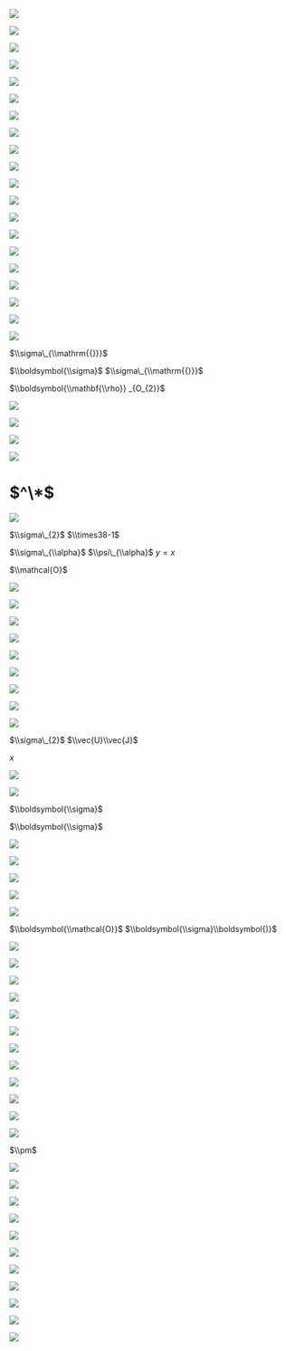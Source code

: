 ![](https://www.nta.go.jp/tmp/e5a51db9-745e-4ab0-8ae9-329668560113/images/7f70f7f80d59be773c352376dde3cb876ad9438e121cce4cca9b5a1a5e543f9a.jpg)

![](https://www.nta.go.jp/tmp/e5a51db9-745e-4ab0-8ae9-329668560113/images/65e9e25a0f6ad1b28df1faf2f89252c2a83a79885f002c5129dbc3c208291276.jpg)

![](https://www.nta.go.jp/tmp/e5a51db9-745e-4ab0-8ae9-329668560113/images/565c14a3acdac4e8e37c287ff1cb0ce407091755c8f85639318f17f580b5a724.jpg)

![](https://www.nta.go.jp/tmp/e5a51db9-745e-4ab0-8ae9-329668560113/images/545af68e6af980a791da29ac9d7f9e9797b07aabe3d8a4fb8167d967aa5f53d1.jpg)

![](https://www.nta.go.jp/tmp/e5a51db9-745e-4ab0-8ae9-329668560113/images/6d62049078f6f6ca141f0253466f712e1cf393c97317fc30df941e8456dcc4c5.jpg)

![](https://www.nta.go.jp/tmp/e5a51db9-745e-4ab0-8ae9-329668560113/images/fc14ab86d696777105f6037206199a98c273d11f163c2d3b58258d9704cb4d71.jpg)

![](https://www.nta.go.jp/tmp/e5a51db9-745e-4ab0-8ae9-329668560113/images/b8cb4cc14949ae2d9b1812e8c8b711e04cc5167ae77776c819ac04e6391e37da.jpg)

![](https://www.nta.go.jp/tmp/e5a51db9-745e-4ab0-8ae9-329668560113/images/ad4e6e9c88557b39e8bd52c09a8ccbb09510ba144812631660a2151bcaf8c181.jpg)

![](https://www.nta.go.jp/tmp/e5a51db9-745e-4ab0-8ae9-329668560113/images/764b52721e9317b638ab341990ca8ed2e02e6ae43727bdda5139cff68c1a6e3e.jpg)

![](https://www.nta.go.jp/tmp/e5a51db9-745e-4ab0-8ae9-329668560113/images/ce268cf07c41e0f9771f24e0ac4062fbdb884f424ba3fef058dc27c6ed3c5ea6.jpg)

![](https://www.nta.go.jp/tmp/e5a51db9-745e-4ab0-8ae9-329668560113/images/99f90cb09cf4543a7ec72fb21a2bd8ebbf8419b12a6bc84b2c8deb0970d69dca.jpg)

![](https://www.nta.go.jp/tmp/e5a51db9-745e-4ab0-8ae9-329668560113/images/864868eeaecebf1f5c01faaf0b9075ff79f79fd5c9f4e711e0d7427b35eb36bb.jpg)

![](https://www.nta.go.jp/tmp/e5a51db9-745e-4ab0-8ae9-329668560113/images/43423476a51117e4d895e4b0a9af61813f689aa7fc5f909918572b3a11b33f50.jpg)

![](https://www.nta.go.jp/tmp/e5a51db9-745e-4ab0-8ae9-329668560113/images/81c02e0064d4a2d9c533b3de6a043af67ed18524659a8d5cce79bc1b7a09f251.jpg)

![](https://www.nta.go.jp/tmp/e5a51db9-745e-4ab0-8ae9-329668560113/images/f8679ed850d64a3b27cfa6a852bf60ebe0a1af8a8dd71555f3c0c3a1f97e7564.jpg)

![](https://www.nta.go.jp/tmp/e5a51db9-745e-4ab0-8ae9-329668560113/images/a628d5f4e27429de314680a051c46ffd4a25ddf6f5cc4806b9a38c77a936ff89.jpg)

![](https://www.nta.go.jp/tmp/e5a51db9-745e-4ab0-8ae9-329668560113/images/165a4bdb852d05f40ea29146d6c39b2ebb7b28c247bb6e58aa0f620e6ba6b4cb.jpg)

![](https://www.nta.go.jp/tmp/e5a51db9-745e-4ab0-8ae9-329668560113/images/4764fbfa6e25a98b683af98712e1eba84ab15c2e4808c74a3d0386bcfec9dee0.jpg)

![](https://www.nta.go.jp/tmp/e5a51db9-745e-4ab0-8ae9-329668560113/images/a48bd1dfd1fe0402d2a75f444acffea7e3517e39befc29019abec5928060dc58.jpg)

![](https://www.nta.go.jp/tmp/e5a51db9-745e-4ab0-8ae9-329668560113/images/88099f3f2a057932d0174e6d8359decde6da077b13302364b7595810fa8a1c2f.jpg)

$\\sigma\_{\\mathrm{{}}}$

$\\boldsymbol{\\sigma}$ $\\sigma\_{\\mathrm{{}}}$

$\\boldsymbol{\\mathbf{\\rho}} _{O_{2}}$

![](https://www.nta.go.jp/tmp/e5a51db9-745e-4ab0-8ae9-329668560113/images/99d534e1770b86f97aab0624bd52ec72c987063e34a378079f718067cdb2a9b6.jpg)

![](https://www.nta.go.jp/tmp/e5a51db9-745e-4ab0-8ae9-329668560113/images/a173930e4b9e48353a58bdd7684aa74ee222551922f5bdf0d002427ba5a4bf77.jpg)

![](https://www.nta.go.jp/tmp/e5a51db9-745e-4ab0-8ae9-329668560113/images/c016ee12e26a40fd4d95bf4f7c6fa2ce47b3ef4529dbf83c6fe18b439c38e984.jpg)

![](https://www.nta.go.jp/tmp/e5a51db9-745e-4ab0-8ae9-329668560113/images/d7f1dfc79fa3798a1fb3972d4202262c6f0263f2e1694c9e24021e008c755630.jpg)

# $^\*$

![](https://www.nta.go.jp/tmp/e5a51db9-745e-4ab0-8ae9-329668560113/images/8059fefc4bbcf1cf4ef41c5182b91a079daa25592c8583efb30c950f30f6f43a.jpg)

$\\sigma\_{2}$ $\\times38-1$

$\\sigma\_{\\alpha}$ $\\psi\_{\\alpha}$ $y=x$

$\\mathcal{O}$

![](https://www.nta.go.jp/tmp/e5a51db9-745e-4ab0-8ae9-329668560113/images/aeea280aa392993e2f2846ef3642578d4747b9814bae1d7d982b8d96cb295c82.jpg)

![](https://www.nta.go.jp/tmp/e5a51db9-745e-4ab0-8ae9-329668560113/images/408f3471dc06432eeaec7119578e5d84fa5382221cdbb1f36d88fbe6b5fd486e.jpg)

![](https://www.nta.go.jp/tmp/e5a51db9-745e-4ab0-8ae9-329668560113/images/49a443028bcc6d525aa228bc6bd0e7961864c9c0a4833687dfa1e186b458172b.jpg)

![](https://www.nta.go.jp/tmp/e5a51db9-745e-4ab0-8ae9-329668560113/images/1b01708c3305caefb1a52576438d751253f9f1ac362ded568c379821e5d2f017.jpg)

![](https://www.nta.go.jp/tmp/e5a51db9-745e-4ab0-8ae9-329668560113/images/061eea6a5b9c0d95da45cc000dccb2fa3621c9e0aacc4524eaa3233869e92572.jpg)

![](https://www.nta.go.jp/tmp/e5a51db9-745e-4ab0-8ae9-329668560113/images/4c3b3260999b88693a7506428411bff082b904c99bc5b3c8e308594943d84966.jpg)

![](https://www.nta.go.jp/tmp/e5a51db9-745e-4ab0-8ae9-329668560113/images/52322c0c6b71faed604627bea0672c00fd0bdddb3671eab8b0e47bb3e59d2c4c.jpg)

![](https://www.nta.go.jp/tmp/e5a51db9-745e-4ab0-8ae9-329668560113/images/befaa3f5966f9587550f415040c87070d1263a78de83f4ea845d34fb9b1372cc.jpg)

![](https://www.nta.go.jp/tmp/e5a51db9-745e-4ab0-8ae9-329668560113/images/412d90be39ebdb91f29c433d6ca61023d337b73e978bfe874a311e9b8fec0074.jpg)

$\\sigma\_{2}$ $\\vec{U}\\vec{J}$

$x$

![](https://www.nta.go.jp/tmp/e5a51db9-745e-4ab0-8ae9-329668560113/images/ac3764b50e977fd7d3a6c28063a60c07c245d4a5ca093bc3e448c92a4da4cce2.jpg)

![](https://www.nta.go.jp/tmp/e5a51db9-745e-4ab0-8ae9-329668560113/images/d5e5aaa72436a7e6dd26a82b31a45ecd89ca0aac0aa0857fcbc955b89c882112.jpg)

$\\boldsymbol{\\sigma}$

$\\boldsymbol{\\sigma}$

![](https://www.nta.go.jp/tmp/e5a51db9-745e-4ab0-8ae9-329668560113/images/1829c936a04f34c46a625c63e4228553063e0c3b894deb9b4d993928c0e14a06.jpg)

![](https://www.nta.go.jp/tmp/e5a51db9-745e-4ab0-8ae9-329668560113/images/4bc0e2092f309269c245222deb786ea959ba8af9c9d412747dccb5d9aeed315a.jpg)

![](https://www.nta.go.jp/tmp/e5a51db9-745e-4ab0-8ae9-329668560113/images/b893cb5618e0d1660cff8165da07c8c9fb885d6e2824cf15e8fcc7d68982068a.jpg)

![](https://www.nta.go.jp/tmp/e5a51db9-745e-4ab0-8ae9-329668560113/images/15deef49c6e8e172a2da68bd11ae430e852d855c28590d81fdac5145b8f03e3e.jpg)

![](https://www.nta.go.jp/tmp/e5a51db9-745e-4ab0-8ae9-329668560113/images/17a219c9d9bcd34e56b708b53a65c451f8f20a2ade34193ecdceab23e58a12d6.jpg)

$\\boldsymbol{\\mathcal{O}}$ $\\boldsymbol{\\sigma}\\boldsymbol{)}$

![](https://www.nta.go.jp/tmp/e5a51db9-745e-4ab0-8ae9-329668560113/images/66981ace3d92eb86901dc2fbda4a2f28344b170286493cba8a86088bdf8b1498.jpg)

![](https://www.nta.go.jp/tmp/e5a51db9-745e-4ab0-8ae9-329668560113/images/b91a671344b3d2e9e315342f6032fa9451ad4d3a800b8719daac4543b73ea739.jpg)

![](https://www.nta.go.jp/tmp/e5a51db9-745e-4ab0-8ae9-329668560113/images/a8c375a5d4a8cb7488f3e2265c6681b3f93a7a39c9f46e57aa9b1c86b71bdf07.jpg)

![](https://www.nta.go.jp/tmp/e5a51db9-745e-4ab0-8ae9-329668560113/images/27e7bd9ef5825cdb728b19ac58e516c6df504e3451c1b89c3f87d1c0ac7207c1.jpg)

![](https://www.nta.go.jp/tmp/e5a51db9-745e-4ab0-8ae9-329668560113/images/151f778cdaa58005e67d7f7c0914933816f492573838b4adcb938529f8d72765.jpg)

![](https://www.nta.go.jp/tmp/e5a51db9-745e-4ab0-8ae9-329668560113/images/d101f2952d8bec83539d5097a67c602dbb49aa7d794707db35991d9bf945ff2f.jpg)

![](https://www.nta.go.jp/tmp/e5a51db9-745e-4ab0-8ae9-329668560113/images/987673fb8276a63fe1c68a533027a633f13ffbdd3615980dee1ec59ac72ac4c5.jpg)

![](https://www.nta.go.jp/tmp/e5a51db9-745e-4ab0-8ae9-329668560113/images/5404a518351d601d76b0ab036efd238eb5c92d41f0bd33de9bffbfcb0cf629e6.jpg)

![](https://www.nta.go.jp/tmp/e5a51db9-745e-4ab0-8ae9-329668560113/images/943d49214712fe26fc553204969dc5a38b150389dd8cbf994edb7242e5e02332.jpg)

![](https://www.nta.go.jp/tmp/e5a51db9-745e-4ab0-8ae9-329668560113/images/81521f0a3e1e513f03528c6f2e4ba948c3b1127368072d8a70cd1f8a6c28c822.jpg)

![](https://www.nta.go.jp/tmp/e5a51db9-745e-4ab0-8ae9-329668560113/images/3232bc4bcbabab3aa58bef746e8f02f3be9fd3735d7a01044ba86211be87f839.jpg)

![](https://www.nta.go.jp/tmp/e5a51db9-745e-4ab0-8ae9-329668560113/images/4666cde05e0105d414b24abc380a7b838021626da5ca8c4a1a86eab48d0c0cd5.jpg)

$\\pm$

![](https://www.nta.go.jp/tmp/e5a51db9-745e-4ab0-8ae9-329668560113/images/2a22b8e5cb4f2a36cf06ba43075c3562fa49889a9967818ec585d622bdda65b6.jpg)

![](https://www.nta.go.jp/tmp/e5a51db9-745e-4ab0-8ae9-329668560113/images/4bc96dcef52b09110134d976c4f3e8d5e324f6ed5833b60f47e917c820d883ce.jpg)

![](https://www.nta.go.jp/tmp/e5a51db9-745e-4ab0-8ae9-329668560113/images/09a5e88bdf5928f76a63b15fcfdbcdd42d0b598859869ceba0789e832cb36fa5.jpg)

![](https://www.nta.go.jp/tmp/e5a51db9-745e-4ab0-8ae9-329668560113/images/79617077c6501fef3231da23d6b6629236c3a7cbe427e54e644bb96d471886f1.jpg)

![](https://www.nta.go.jp/tmp/e5a51db9-745e-4ab0-8ae9-329668560113/images/54c084b59dcd58ca4332b40a85a79918f4b979d6f364114ce7dea288b1a6449e.jpg)

![](https://www.nta.go.jp/tmp/e5a51db9-745e-4ab0-8ae9-329668560113/images/bd777e724839b2f91790ac813ceddc985239e7127b8ca6415eec46ed6993bd9c.jpg)

![](https://www.nta.go.jp/tmp/e5a51db9-745e-4ab0-8ae9-329668560113/images/fecd76e3cd080b8bc21c793f6a166dbebc4d45c30124b8c6fe295149961a574e.jpg)

![](https://www.nta.go.jp/tmp/e5a51db9-745e-4ab0-8ae9-329668560113/images/240b67d4509e5cf5c40564280c6bf32b43edc036f778bd8676eb426d33e67c50.jpg)

![](https://www.nta.go.jp/tmp/e5a51db9-745e-4ab0-8ae9-329668560113/images/e57b57bacf11e5b5a29d594c8d6f2ca853cf3b3176d1c64e8c05c097e06c2377.jpg)

![](https://www.nta.go.jp/tmp/e5a51db9-745e-4ab0-8ae9-329668560113/images/c81599c937a36fc9f3c46b3f9bb519b40ca1ffaff71eebb21dea65e24ae6a3a8.jpg)

![](https://www.nta.go.jp/tmp/e5a51db9-745e-4ab0-8ae9-329668560113/images/d05dfd1d6896ae286764578b7f97bafbec82f15e31897718adb110ec3f29a358.jpg)